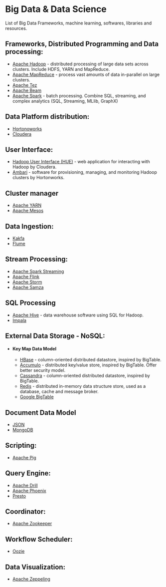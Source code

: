 # Big Data & Data Science
List of Big Data Frameworks, machine learning, softwares, libraries and resources.


## Frameworks, Distributed Programming and Data processing:
* [Apache Hadoop](http://hadoop.apache.org/) - distributed processing of large data sets across clusters. Include HDFS, YARN and MapReduce.
* [Apache MapReduce](https://hadoop.apache.org/docs/r1.2.1/mapred_tutorial.html) - process vast amounts of data in-parallel on large clusters.
* [Apache Tez](https://es.hortonworks.com/apache/tez/)
* [Apache Beam](https://beam.apache.org/)
* [Apache Spark](http://spark.apache.org/) - batch processing. Combine SQL, streaming, and complex analytics (SQL, Streaming, MLlib, GraphX)


## Data Platform distribution:
* [Hortonoworks](https://es.hortonworks.com/)
* [Cloudera](https://www.cloudera.com/)


## User Interface:
* [Hadoop User Interface (HUE)](http://gethue.com/) - web application for interacting with Hadoop by Cloudera.
* [Ambari](https://ambari.apache.org/) - software for provisioning, managing, and monitoring Hadoop clusters by Hortonworks.


## Cluster manager
* [Apache YARN](https://hortonworks.com/apache/yarn/) 
* [Apache Mesos](http://mesos.apache.org/)


## Data Ingestion:
* [Kakfa](http://kafka.apache.org/)
* [Flume](http://flume.apache.org/)


## Stream Processing:
* [Apache Spark Streaming](http://spark.apache.org/docs/0.7.3/streaming-programming-guide.html)
* [Apache Flink](https://flink.apache.org/)
* [Apache Storm](http://storm.apache.org/)
* [Apache Samza](http://samza.apache.org/)


## SQL Processing
* [Apache Hive](http://hive.apache.org/) - data warehouse software using SQL for Hadoop.
* [Impala](https://www.cloudera.com/products/open-source/apache-hadoop/impala.html)



## External Data Storage - NoSQL:
  * #### Key Map Data Model
      * [HBase](http://hbase.apache.org/) - column-oriented distributed datastore, inspired by BigTable.
      * [Accumulo](https://accumulo.apache.org/) - distributed key/value store, inspired by BigTable. Offer better security model.
      * [Cassandra](http://cassandra.apache.org/) - column-oriented distributed datastore, inspired by BigTable.
      * [Redis](https://redis.io/) - distributed in-memory data structure store, used as a database, cache and message broker.
      * [Google BigTable]()


## Document Data Model
* [JSON](https://www.json.org/)
* [MongoDB](https://www.mongodb.com/)


## Scripting:
* [Apache Pig](https://pig.apache.org/)


## Query Engine:
* [Apache Drill](http://drill.apache.org/)
* [Apache Phoenix](http://phoenix.apache.org/index.html)
* [Presto](https://prestodb.io/)


## Coordinator:
* [Apache Zookeeper](http://zookeeper.apache.org/)


## Workflow Scheduler:
* [Oozie](http://oozie.apache.org/)


## Data Visualization:
* [Apache Zeppeling](https://zeppelin.apache.org/)





